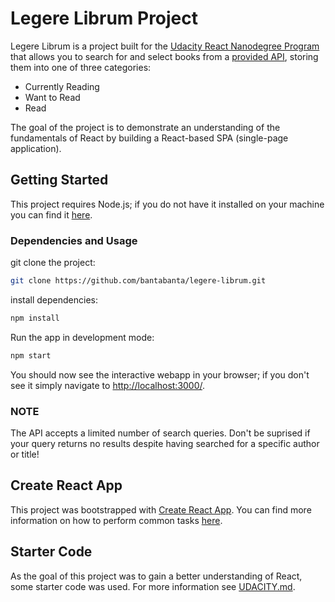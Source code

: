 # Legere Librum Project

Legere Librum is a project built for the [Udacity React Nanodegree Program](https://www.udacity.com/course/react-nanodegree--nd019) that allows you to search for and select books from a [provided API](BooksAPI.js), storing them into one of three categories:


- Currently Reading
- Want to Read
- Read


The goal of the project is to demonstrate an understanding of the fundamentals of React by building a React-based SPA (single-page application).

## Getting Started

This project requires Node.js; if you do not have it installed on your machine you can find it [here](https://nodejs.org/en/).

### Dependencies and Usage

git clone the project:
```bash
git clone https://github.com/bantabanta/legere-librum.git
```


install dependencies:
```bash
npm install
```


Run the app in development mode:
```bash
npm start
```

You should now see the interactive webapp in your browser; if you don't see it simply navigate to [http://localhost:3000/](http://localhost:3000).

### NOTE

The API accepts a limited number of search queries. Don't be suprised if your query returns no results despite having searched for a specific author or title!

## Create React App

This project was bootstrapped with [Create React App](https://github.com/facebook/create-react-app). You can find more information on how to perform common tasks [here](https://github.com/facebook/create-react-app/blob/main/packages/cra-template/template/README.md).

## Starter Code

As the goal of this project was to gain a better understanding of React, some starter code was used. For more information see [UDACITY.md](UDACITY.md).
